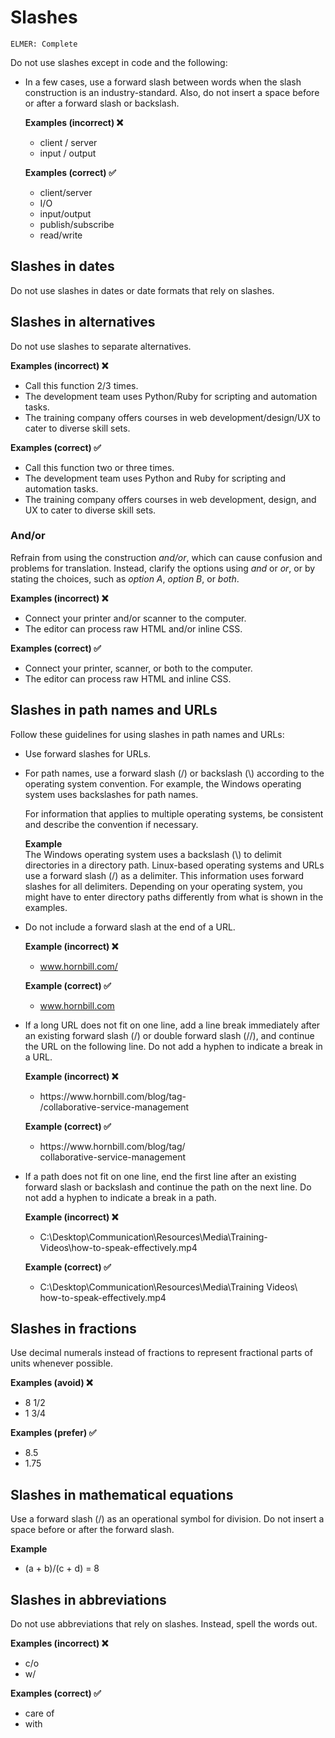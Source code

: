# Slashes

<code>ELMER: Complete</code>

Do not use slashes except in code and the following:

- In a few cases, use a forward slash between words when the slash construction is an industry-standard. Also, do not insert a space before or after a forward slash or backslash.

  **Examples (incorrect) ❌**
    - client / server
    - input / output

  **Examples (correct) ✅**
    - client/server
    - I/O
    - input/output
    - publish/subscribe
    - read/write

## Slashes in dates

Do not use slashes in dates or date formats that rely on slashes.

## Slashes in alternatives

Do not use slashes to separate alternatives.

**Examples (incorrect) ❌**
  - Call this function 2/3 times.
  - The development team uses Python/Ruby for scripting and automation tasks.
  - The training company offers courses in web development/design/UX to cater to diverse skill sets.

**Examples (correct) ✅**
  - Call this function two or three times.
  - The development team uses Python and Ruby for scripting and automation tasks.
  - The training company offers courses in web development, design, and UX to cater to diverse skill sets.

### And/or

Refrain from using the construction *and/or*, which can cause confusion and problems for translation. Instead, clarify the options using *and* or *or*, or by stating the choices, such as *option A*, *option B*, or *both*.

**Examples (incorrect) ❌**
  - Connect your printer and/or scanner to the computer.
  - The editor can process raw HTML and/or inline CSS.

**Examples (correct) ✅**
  - Connect your printer, scanner, or both to the computer.
  - The editor can process raw HTML and inline CSS.

## Slashes in path names and URLs

Follow these guidelines for using slashes in path names and URLs:

- Use forward slashes for URLs.

- For path names, use a forward slash (/) or backslash (\\) according to the operating system convention. For example, the Windows operating system uses backslashes for path names.

  For information that applies to multiple operating systems, be consistent and describe the convention if necessary.

  **Example**  
  The Windows operating system uses a backslash (\\) to delimit directories in a directory path. Linux-based operating systems and URLs use a forward slash (/) as a delimiter. This information uses forward slashes for all delimiters. Depending on your operating system, you might have to enter directory paths differently from what is shown in the examples.

- Do not include a forward slash at the end of a URL.

  **Example (incorrect) ❌**
    - www.hornbill.com/

  **Example (correct) ✅**
    - www.hornbill.com

- If a long URL does not fit on one line, add a line break immediately after an existing forward slash (/) or double forward slash (//), and continue the URL on the following line. Do not add a hyphen to indicate a break in a URL.

  **Example (incorrect) ❌**
    - <p>https://www.hornbill.com/blog/tag-<br>/collaborative-service-management</p>
  **Example (correct) ✅**
    - <p>https://www.hornbill.com/blog/tag/<br>collaborative-service-management</p>

- If a path does not fit on one line, end the first line after an existing forward slash or backslash and continue the path on the next line. Do not add a hyphen to indicate a break in a path.

  **Example (incorrect) ❌**
    - <p>C:\Desktop\Communication\Resources\Media\Training-<br> Videos\how-to-speak-effectively.mp4</p>

  **Example (correct) ✅**
    - <p>C:\Desktop\Communication\Resources\Media\Training Videos\<br>how-to-speak-effectively.mp4</p>

## Slashes in fractions

Use decimal numerals instead of fractions to represent fractional parts of units whenever possible.

**Examples (avoid) ❌**
  - 8 1/2
  - 1 3/4

**Examples (prefer) ✅**
  - 8.5
  - 1.75

## Slashes in mathematical equations

Use a forward slash (/) as an operational symbol for division. Do not insert a space before or after the forward slash.

**Example**
  - (a + b)/(c + d) = 8

## Slashes in abbreviations

Do not use abbreviations that rely on slashes. Instead, spell the words out.

**Examples (incorrect) ❌**
  - c/o
  - w/

**Examples (correct) ✅**
  - care of
  - with
